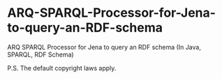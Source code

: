 # ARQ-SPARQL-Processor-for-Jena-to-query-an-RDF-schema
ARQ SPARQL Processor for Jena to query an RDF schema (In Java, SPARQL, RDF Schema)

P.S. The default copyright laws apply.
